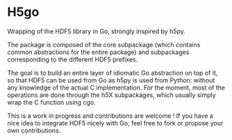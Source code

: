 H5go
====

Wrapping of the HDF5 library in Go, strongly inspired by h5py.

The package is composed of the core subpackage (which contains common
abstractions for the entire package) and subpackages corresponding to
the different HDF5 prefixes.

The goal is to build an entire layer of idiomatic Go abstraction on
top of it, so that HDF5 can be used from Go as h5py is used from
Python: without any knowledge of the actual C implementation. For the
moment, most of the operations are done through the h5X subpackages,
which usually simply wrap the C function using cgo.

This is a work in progress and contributions are welcome ! If you
have a nice idea to integrate HDF5 nicely with Go, feel free to
fork or propose your own contributions.
